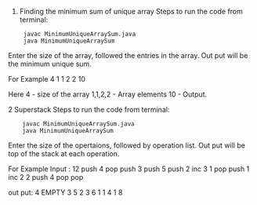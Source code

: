 1. Finding the minimum sum of unique array
Steps to run the code from terminal:

        javac MinimumUniqueArraySum.java
        java MinimumUniqueArraySum

Enter the size of the array, followed the entries in the array. Out put will be the minimum unique sum.

For Example
4
1
1
2
2
10

Here 4 - size of the array
1,1,2,2 - Array elements
10 - Output.



2 Superstack
Steps to run the code from terminal:

        javac MinimumUniqueArraySum.java
        java MinimumUniqueArraySum

Enter the size of the opertaions, followed by operation list. Out put will be top of the stack at each operation.

For Example
Input : 
12
push 4
pop
push 3
push 5
push 2
inc 3 1
pop
push 1
inc 2 2
push 4
pop
pop

out put: 
4
EMPTY
3
5
2
3
6
1
1
4
1
8
